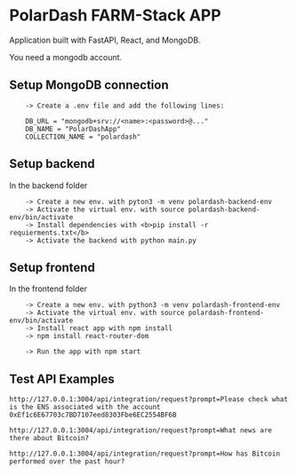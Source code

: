 
# PolarDash FARM-Stack APP

Application built with FastAPI, React, and MongoDB. 

You need a mongodb account. 

## Setup MongoDB connection

``` 
    -> Create a .env file and add the following lines: 

    DB_URL = "mongodb+srv://<name>:<password>@..."
    DB_NAME = "PolarDashApp"
    COLLECTION_NAME = "polardash"

```

## Setup backend

In the backend folder
```
    -> Create a new env. with pyton3 -m venv polardash-backend-env
    -> Activate the virtual env. with source polardash-backend-env/bin/activate 
    -> Install dependencies with <b>pip install -r requierments.txt</b>
    -> Activate the backend with python main.py

```

## Setup frontend

In the frontend folder 
```
    -> Create a new env. with python3 -m venv polardash-frontend-env
    -> Activate the virtual env. with source polardash-frontend-env/bin/activate
    -> Install react app with npm install 
    -> npm install react-router-dom

    -> Run the app with npm start
```

## Test API Examples

```
http://127.0.0.1:3004/api/integration/request?prompt=Please check what is the ENS associated with the account 0xEf1c6E67703c7BD7107eed8303Fbe6EC2554BF6B
```

```
http://127.0.0.1:3004/api/integration/request?prompt=What news are there about Bitcoin?
```

```
http://127.0.0.1:3004/api/integration/request?prompt=How has Bitcoin performed over the past hour?
```
